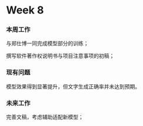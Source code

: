 # Week 8

### 本周工作

与郑仕博一同完成模型部分的训练；

撰写软件著作权说明书与项目注意事项的初稿；

### 现有问题

模型效果得到显著提升，但文字生成正确率并未达到预期。

### 未来工作

完善文稿，考虑辅助适配新模型；
